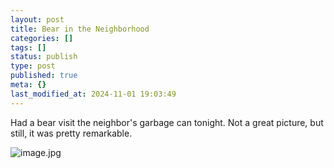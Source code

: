 ```yaml
---
layout: post
title: Bear in the Neighborhood
categories: []
tags: []
status: publish
type: post
published: true
meta: {}
last_modified_at: 2024-11-01 19:03:49
---
```


Had a bear visit the neighbor's garbage can tonight. Not a great picture, but still, it was pretty remarkable.










































 

  
  
    
![image.jpg](/squarespace_images/content_v1_4fffa949e4b0b4590d67b4e7_1413008947690-6WY7N33GRL6V1Q0IMG9B_image.jpg_)
